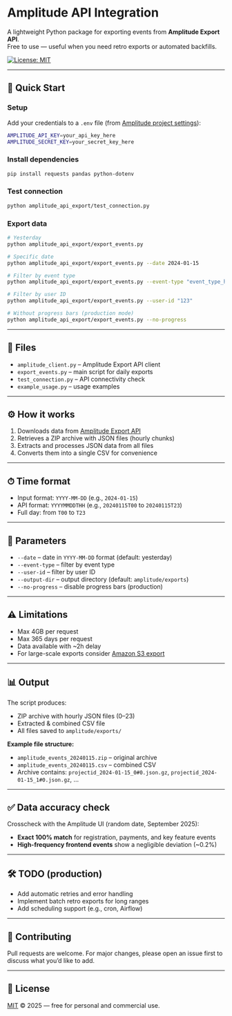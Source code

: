 # Amplitude API Integration

A lightweight Python package for exporting events from **Amplitude Export API**.  
Free to use — useful when you need retro exports or automated backfills.

[![License: MIT](https://img.shields.io/badge/License-MIT-green.svg)](./LICENSE)

---

## 🚀 Quick Start

### Setup

Add your credentials to a `.env` file (from [Amplitude project settings](https://amplitude.com/settings)):

```bash
AMPLITUDE_API_KEY=your_api_key_here
AMPLITUDE_SECRET_KEY=your_secret_key_here
```

### Install dependencies

```bash
pip install requests pandas python-dotenv
```

### Test connection

```bash
python amplitude_api_export/test_connection.py
```

### Export data

```bash
# Yesterday
python amplitude_api_export/export_events.py

# Specific date
python amplitude_api_export/export_events.py --date 2024-01-15

# Filter by event type
python amplitude_api_export/export_events.py --event-type "event_type_here"

# Filter by user ID
python amplitude_api_export/export_events.py --user-id "123"

# Without progress bars (production mode)
python amplitude_api_export/export_events.py --no-progress
```

---

## 📂 Files

- `amplitude_client.py` – Amplitude Export API client  
- `export_events.py` – main script for daily exports  
- `test_connection.py` – API connectivity check  
- `example_usage.py` – usage examples  

---

## ⚙️ How it works

1. Downloads data from [Amplitude Export API](https://amplitude.com/docs/apis/analytics/export)  
2. Retrieves a ZIP archive with JSON files (hourly chunks)  
3. Extracts and processes JSON data from all files  
4. Converts them into a single CSV for convenience  

---

## ⏱ Time format

- Input format: `YYYY-MM-DD` (e.g., `2024-01-15`)  
- API format: `YYYYMMDDTHH` (e.g., `20240115T00` to `20240115T23`)  
- Full day: from `T00` to `T23`  

---

## 🔧 Parameters

- `--date` – date in `YYYY-MM-DD` format (default: yesterday)  
- `--event-type` – filter by event type  
- `--user-id` – filter by user ID  
- `--output-dir` – output directory (default: `amplitude/exports`)  
- `--no-progress` – disable progress bars (production)  

---

## ⚠️ Limitations

- Max 4GB per request  
- Max 365 days per request  
- Data available with ~2h delay  
- For large-scale exports consider [Amazon S3 export](https://amplitude.com/docs/data/destination-catalog/amazon-s3#run-a-manual-export)  

---

## 📊 Output

The script produces:  
- ZIP archive with hourly JSON files (0–23)  
- Extracted & combined CSV file  
- All files saved to `amplitude/exports/`  

**Example file structure:**  
- `amplitude_events_20240115.zip` – original archive  
- `amplitude_events_20240115.csv` – combined CSV  
- Archive contains: `projectid_2024-01-15_0#0.json.gz`, `projectid_2024-01-15_1#0.json.gz`, …  

---

## ✅ Data accuracy check

Crosscheck with the Amplitude UI (random date, September 2025):  
- **Exact 100% match** for registration, payments, and key feature events  
- **High-frequency frontend events** show a negligible deviation (~0.2%)  

---

## 🛠 TODO (production)

- Add automatic retries and error handling  
- Implement batch retro exports for long ranges  
- Add scheduling support (e.g., cron, Airflow)  

---

## 🤝 Contributing

Pull requests are welcome. For major changes, please open an issue first to discuss what you’d like to add.  

---

## 📄 License

[MIT](./LICENSE) © 2025 — free for personal and commercial use.